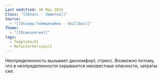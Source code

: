 ```yaml
---
Last modified: 30 May 2024
Class: "[[Класс - Заметка]]"
Source:
  - "[[Основы Геймдизайна - Skillbox]]"
Theme:
  - "[[Психология]]"
tags:
  - Template/01
  - RefactorVersion/1
---
```

Неопределенность вызывает дискомфорт, стресс. Возможно потому, что в неопределенности скрываются неизвестные опасности, затраты сил.